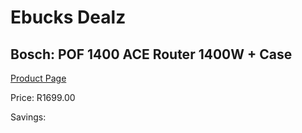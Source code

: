 
# Ebucks Dealz
## Bosch: POF 1400 ACE Router 1400W + Case
[Product Page](https://www.ebucks.com/web/shop/productSelected.do?prodId=349614122&catId=370101825)

Price: R1699.00

Savings: 


	